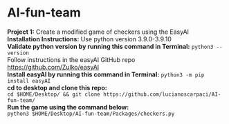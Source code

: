 # AI-fun-team
**Project 1:**
Create a modified game of checkers using the EasyAI \
**Installation Instructions:**
Use python version 3.9.0-3.9.10 \
**Validate python version by running this command in Terminal:**
```python3 --version``` \
Follow instructions in the easyAI GitHub repo https://github.com/Zulko/easyAI \
**Install easyAI by running this command in Terminal:**
```python3 -m pip install easyAI``` \
**cd to desktop and clone this repo:** \
```cd $HOME/Desktop/ && git clone https://github.com/lucianoscarpaci/AI-fun-team/``` \
**Run the game using the command below:** \
```python3 $HOME/Desktop/AI-fun-team/Packages/checkers.py```



